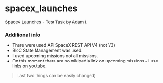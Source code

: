 # spacex_launches

SpaceX Launches - Test Task by Adam I.

### Additional info

- There were used API SpaceX REST API V4 (not V3)
- BloC State Management was used.
- I used upcoming missions not all missions.
- On this moment there are no wikipedia link on upcoming missions - i use links on youtube.

> Last two things can be easily changed)